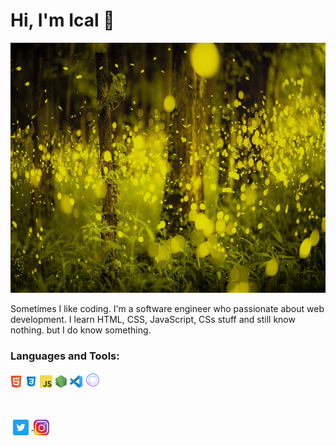 # Hi, I'm Ical 👋 

<img src="https://github.com/icalbalino/icalbalino/blob/master/asset/hutan.jpg" alt="binary rain cloud" width="100%" height="400">

Sometimes I like coding. I'm a software engineer who passionate about web development. I learn HTML, CSS, JavaScript, CSs stuff and still know nothing. but I do know something.


### **Languages and Tools:**

<code><img height="20" src="https://github.com/icalbalino/icalbalino/blob/master/asset/html.png" alt="html logo png"></code>
<code><img height="20" src="https://github.com/icalbalino/icalbalino/blob/master/asset/css.png" alt="css logo png"></code>
<code><img height="20" src="https://github.com/icalbalino/icalbalino/blob/master/asset/javascript.png" alt="javascript logo png"></code>
<code><img height="20" src="https://github.com/icalbalino/icalbalino/blob/master/asset/nodejs.png" alt="nodejs logo png"></code>
<code><img height="20" src="https://github.com/icalbalino/icalbalino/blob/master/asset/vsc.png" alt="visual studio code logo png"></code>
<code><img height="25" src="https://github.com/icalbalino/icalbalino/blob/master/asset/github.png" alt="github logo png"></code>

<br />
<br />

<a href="https://twitter.com/icalbalino">
  <code><img align="center" height="25" src="https://github.com/icalbalino/icalbalino/blob/master/asset/twitter.png" alt="twitter logo png"></code>
</a>
<a href="https://www.instagram.com/icalbalino">
  <code><img align="center" height="25" src="https://github.com/icalbalino/icalbalino/blob/master/asset/insta.png" alt="instagram logo png"></code>
</a>



<!--
**icalbalino/icalbalino** is a ✨ _special_ ✨ repository because its `README.md` (this file) appears on your GitHub profile.

Here are some ideas to get you started:

- 🔭 I’m currently working on ...
- 🌱 I’m currently learning ...
- 👯 I’m looking to collaborate on ...
- 🤔 I’m looking for help with ...
- 💬 Ask me about ...
- 📫 How to reach me: ...
- 😄 Pronouns: ...
- ⚡ Fun fact: ...
-->
